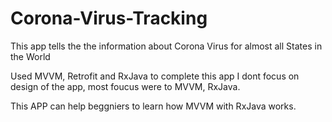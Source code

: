 # Corona-Virus-Tracking

This app tells the the information about Corona Virus for almost all States in the World


Used MVVM, Retrofit and RxJava to complete this app
I dont focus on design of the app, most foucus were to MVVM, RxJava.

This APP can help beggniers to learn how MVVM with RxJava works.
